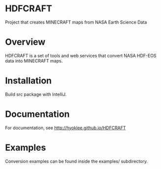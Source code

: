 HDFCRAFT
========

Project that creates MINECRAFT maps from NASA Earth Science Data

Overview
========

HDFCRAFT is a set of tools and web services that convert NASA HDF-EOS data
into MINECRAFT maps.

Installation
============

Build src package with IntelliJ.

Documentation
=============

For documentation, see http://hyoklee.github.io/HDFCRAFT


Examples
========

Conversion examples can be found inside the examples/ subdirectory.

